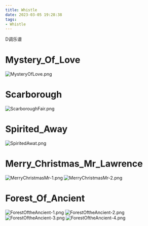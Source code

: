 ```yaml
---
title: Whistle
date: 2023-03-05 19:28:38
tags:
- Whistle
---
```


D调乐谱

<!-- more -->
# Mystery_Of_Love
![MysteryOfLove.png](MysteryOfLove.png)

# Scarborough
![ScarboroughFair.png](ScarboroughFair.png)

# Spirited_Away
![SpiritedAwat.png](SpiritedAwat.png)

# Merry_Christmas_Mr_Lawrence
![MerryChristmasMr-1.png](MerryChristmasMr-1.png)
![MerryChristmasMr-2.png](MerryChristmasMr-2.png)

# Forest_Of_Ancient
![ForestOftheAncient-1.png](ForestOftheAncient-1.png)
![ForestOftheAncient-2.png](ForestOftheAncient-2.png)
![ForestOftheAncient-3.png](ForestOftheAncient-3.png)
![ForestOftheAncient-4.png](ForestOftheAncient-4.png)